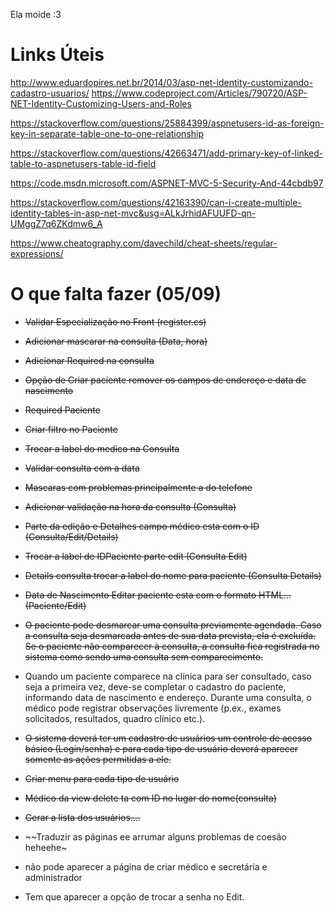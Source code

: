 Ela moide :3

# Links Úteis

http://www.eduardopires.net.br/2014/03/asp-net-identity-customizando-cadastro-usuarios/
https://www.codeproject.com/Articles/790720/ASP-NET-Identity-Customizing-Users-and-Roles

https://stackoverflow.com/questions/25884399/aspnetusers-id-as-foreign-key-in-separate-table-one-to-one-relationship

https://stackoverflow.com/questions/42663471/add-primary-key-of-linked-table-to-aspnetusers-table-id-field

https://code.msdn.microsoft.com/ASPNET-MVC-5-Security-And-44cbdb97

https://stackoverflow.com/questions/42163390/can-i-create-multiple-identity-tables-in-asp-net-mvc&usg=ALkJrhidAFUUFD-qn-UMggZ7q6ZKdmw6_A

https://www.cheatography.com/davechild/cheat-sheets/regular-expressions/

# O que falta fazer (05/09)

- ~~Validar Especialização no Front (register.cs)~~
- ~~Adicionar mascarar na consulta (Data, hora)~~
- ~~Adicionar Required na consulta~~
- ~~Opção de Criar paciente remover os campos de endereço e data de nascimento~~ 
- ~~Required Paciente~~
- ~~Criar filtro no Paciente~~
- ~~Trocar a label do medico na Consulta~~
- ~~Validar consulta com a data~~
- ~~Mascaras com problemas principalmente a do telefone~~


- ~~Adicionar validação na hora da consulta (Consulta)~~
- ~~Parte da edição e Detalhes campo médico esta com o ID (Consulta/Edit/Details)~~
- ~~Trocar a label de IDPaciente parte edit (Consulta Edit)~~
- ~~Details consulta trocar a label do nome para paciente (Consulta Details)~~
- ~~Data de Nascimento Editar paciente esta com o formato HTML... (Paciente/Edit)~~


- ~~O paciente pode desmarcar uma consulta previamente agendada. Caso a consulta seja desmarcada antes de sua data prevista, ela é excluída. Se o paciente não comparecer à consulta, a consulta fica registrada no sistema como sendo uma consulta sem comparecimento.~~ 

- Quando um paciente comparece na clínica para ser consultado, caso seja a primeira vez, deve-se completar o cadastro do paciente, informando data de nascimento e endereço. Durante uma consulta, o médico pode registrar observações livremente (p.ex., exames solicitados, resultados, quadro clínico etc.).

- ~~O sistema deverá ter um cadastro de usuários um controle de acesso básico (Login/senha) e para cada tipo de usuário deverá aparecer somente as ações permitidas a ele.~~

- ~~Criar menu para cada tipo de usuário~~

- ~~Médico da view delete ta com ID no lugar do nome(consulta)~~

- ~~Gerar a lista dos usuários....~~

- ~~Traduzir as páginas ee arrumar alguns problemas de coesão heheehe~

- não pode aparecer a página de criar médico e secretária e administrador

- Tem que aparecer a opção de trocar a senha no Edit.
